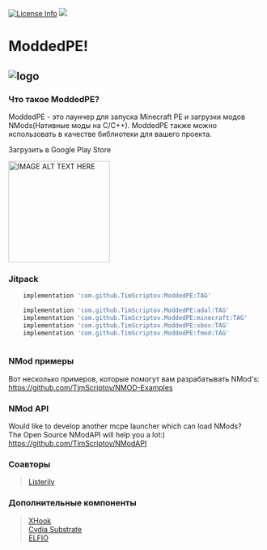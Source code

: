 [![License Info](https://img.shields.io/badge/license-GNU_GPLv3-blue.svg?style=flat-square)](https://github.com/TimScriptov/ModdedPE) [![](https://jitpack.io/v/TimScriptov/ModdedPE.svg)](https://jitpack.io/#TimScriptov/ModdedPE)
# ModdedPE!
![logo][1]
--------
 
### Что такое ModdedPE?
ModdedPE - это лаунчер для запуска Minecraft PE и загрузки модов NMods(Нативные моды на C/C++).  ModdedPE также можно использовать в качестве библиотеки для вашего проекта.

Загрузить в Google Play Store
 
<a href="https://play.google.com/store/apps/details?id=com.mcal.mcpelauncher"
target="_blank">
<img src="https://play.google.com/intl/en_us/badges/images/generic/en_badge_web_generic.png"
alt="IMAGE ALT TEXT HERE" width="200"/></a>

### Jitpack
```groovy
    implementation 'com.github.TimScriptov:ModdedPE:TAG'

    implementation 'com.github.TimScriptov.ModdedPE:adal:TAG'
    implementation 'com.github.TimScriptov.ModdedPE:minecraft:TAG'
    implementation 'com.github.TimScriptov.ModdedPE:xbox:TAG'
    implementation 'com.github.TimScriptov.ModdedPE:fmod:TAG'
    
```

### NMod примеры
Вот несколько примеров, которые помогут вам разрабатывать NMod's:<br>
<https://github.com/TimScriptov/NMOD-Examples>
 
### NMod API
Would like to develop another mcpe launcher which can load NMods?<br>
The Open Source NModAPI will help you a lot:)<br>
<https://github.com/TimScriptov/NModAPI>
 
### Соавторы
> [Listerily][2]<br>
 
### Дополнительные компоненты
> [XHook][4]<br>
> [Cydia Substrate][5]<br>
> [ELFIO][7]<br>

[1]: https://github.com/TimScriptov/ModdedPE/blob/master/Art/title_logo.png
[2]: https://github.com/listerily
[4]: https://github.com/iqiyi/xHook
[5]: http://www.cydiasubstrate.com/
[6]: https://github.com/TimScriptov/ModdedPE/tree/ModdedPE-JAVA
[7]: https://github.com/serge1/ELFIO
